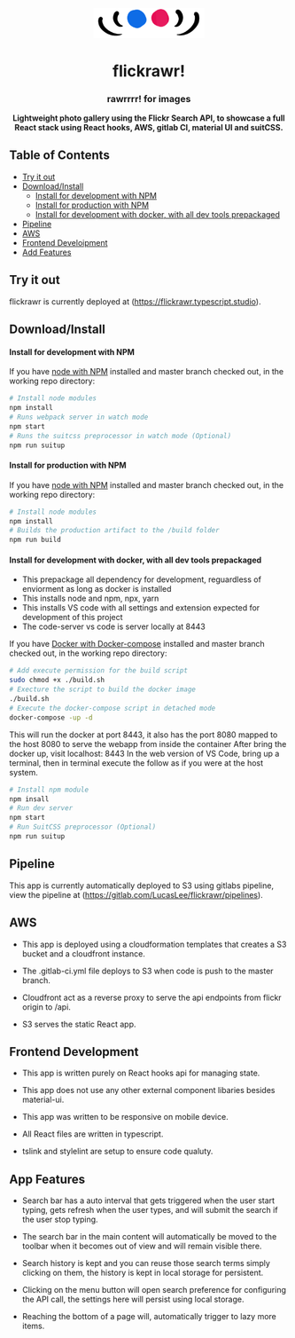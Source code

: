 <div  id="flickrawr-logo"  align="center">

<br />

<img  src="./public/logo.png"  alt="flickrawr logo"  width="200"/>

<h1>flickrawr!</h1>

<h3>rawrrrr! for images</h3>

</div>

<div align="center">

**Lightweight photo gallery using the Flickr Search API, to showcase a full React stack using React hooks, AWS, gitlab CI, material UI and suitCSS.**

</div>

## Table of Contents

- [Try it out](#try)
- [Download/Install](#download-install)
    - [Install for development with NPM](#install-for-development-with-npm)
    - [Install for production with NPM](#install-for-production-with-npm)
    - [Install for development with docker, with all dev tools prepackaged](nstall-for-development-with-docker)
- [Pipeline](#pipeline)
- [AWS](#aws)
- [Frontend Develoipment](#frontend)
- [Add Features](#app-features)

## <a id="try"></a>Try it out

flickrawr is currently deployed at (https://flickrawr.typescript.studio).

## <a id="download-install"></a>Download/Install

#### <a id="install-for-development-with-npm"></a>Install for development with NPM
If you have [node with NPM](https://nodejs.org/en/) installed and master branch checked out, in the working repo directory:
```bash
# Install node modules
npm install
# Runs webpack server in watch mode
npm start
# Runs the suitcss preprocessor in watch mode (Optional)
npm run suitup
```

#### <a id="install-for-production-with-npm"></a>Install for production with NPM

If you have [node with NPM](https://nodejs.org/en/) installed and master branch checked out, in the working repo directory:
```bash
# Install node modules
npm install
# Builds the production artifact to the /build folder
npm run build
```

#### <a id="install-for-development-with-docker"></a>Install for development with docker, with all dev tools prepackaged

- This prepackage all dependency for development, reguardless of enviorment as long as docker is installed
- This installs node and npm, npx, yarn
- This installs VS code with all settings and extension expected for development of this project
- The code-server vs code is server locally at 8443

If you have [Docker with Docker-compose](https://docs.docker.com/install/) installed and master branch checked out, in the working repo directory:
```bash
# Add execute permission for the build script
sudo chmod +x ./build.sh
# Execture the script to build the docker image
./build.sh
# Execute the docker-compose script in detached mode
docker-compose -up -d
```
This will run the docker at port 8443, it also has the port 8080 mapped to the host 8080 to serve the webapp from inside the container
After bring the docker up, visit localhost: 8443
In the web version of VS Code, bring up a terminal, then in terminal execute the follow as if you were at the host system.
``` bash
# Install npm module
npm insall
# Run dev server
npm start
# Run SuitCSS preprocessor (Optional)
npm run suitup
```

## <a id="pipeline"></a>Pipeline

This app is currently automatically deployed to S3 using gitlabs pipeline, view the pipeline at (https://gitlab.com/LucasLee/flickrawr/pipelines).

## <a id="aws"></a>AWS

- This app is deployed using a cloudformation templates that creates a S3 bucket and a cloudfront instance.

- The .gitlab-ci.yml file deploys to S3 when code is push to the master branch.

- Cloudfront act as a reverse proxy to serve the api endpoints from flickr origin to /api.

- S3 serves the static React app.

## <a id="frontend"></a>Frontend Development

- This app is written purely on React hooks api for managing state.

- This app does not use any other external component libaries besides material-ui.

- This app was written to be responsive on mobile device.

- All React files are written in typescript.

- tslink and stylelint are setup to ensure code qualuty. 

## <a id="app-features"></a>App Features

- Search bar has a auto interval that gets triggered when the user start typing, gets refresh when the user types, and will submit the search if the user stop typing.

- The search bar in the main content will automatically be moved to the toolbar when it becomes out of view and will remain visible there.

- Search history is kept and you can reuse those search terms simply clicking on them, the history is kept in local storage for persistent.

- Clicking on the menu button will open search preference for configuring the API call, the settings here will persist using local storage.

- Reaching the bottom of a page will, automatically trigger to lazy more items. 



